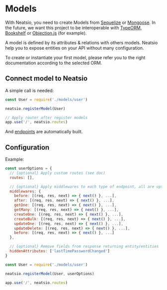 # Models

With Neatsio, you need to create Models from [Sequelize](https://sequelize.org/v5/) or [Mongoose](https://mongoosejs.com/docs/guide.html). In the future, we want this project to be
interoperable with [TypeORM](https://typeorm.io/), [Bookshelf](https://bookshelfjs.org/) or [Objection.js](https://vincit.github.io/objection.js/) (for example).

A model is defined by its attributes & relations with others models. Neatsio help you to expose entities on your API without many configuration.

To create or instantiate your first model, please refer you to the right documentation according to the selected ORM.

## Connect model to Neatsio

A simple call is needed:

```javascript
const User = require('./models/user')

neatsio.registerModel(User)

// Apply router after register models
app.use('/', neatsio.routes)
```

And [endpoints](/1.x.x/concepts/endpoints) are automatically built.

## Configuration

Example:

```javascript
const userOptions = {
  // {optional} Apply custom routes (see doc)
  routes: [],

  // {optional} Apply middlewares to each type of endpoint, all are optional
  middlewares: {
    before: [(req, res, next) => { next() }, ...],
    after: [(req, res, next) => { next() }, ...],
    getOne: [(req, res, next) => { next() }, ...],
    getMany: [(req, res, next) => { next() }, ...],
    createOne: [(req, res, next) => { next() }, ...],
    createBulk: [(req, res, next) => { next() }, ...],
    updateOne: [(req, res, next) => { next() }, ...],
    updateDelete: [(req, res, next) => { next() }, ...],
    before: [(req, res, next) => { next() }, ...]
  },

  // {optional} Remove fields from response returning entity/entities
  hiddenAttributes: ['lastTimePasswordChanged']
}

const User = require('./models/user')

neatsio.registerModel(User, userOptions)

app.use('/', neatsio.routes)
```

